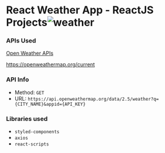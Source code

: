 # React Weather App - ReactJS Projects![weather](https://user-images.githubusercontent.com/97475613/209001989-01862f66-6b2a-4a7c-877d-b485f69ad2d1.gif)

### APIs Used
[Open Weather APIs](https://openweathermap.org/)

https://openweathermap.org/current

### API Info
* Method: `GET`
* URL: `https://api.openweathermap.org/data/2.5/weather?q={CITY_NAME}&appid={API_KEY}`

### Libraries used
* `styled-components`
* `axios`
* `react-scripts`
